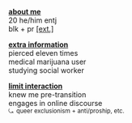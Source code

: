 **<ins>about me</ins>**\
20 he/him entj\
blk + pr [[ext.]](https://beetlectomy.straw.page/)


**<ins>extra information</ins>**\
pierced eleven times\
medical marijuana user\
studying social worker


**<ins>limit interaction</ins>**\
knew me pre-transition\
engages in online discourse\
<sup> ⤿ queer exclusionism + anti/proship, etc. </sup>
